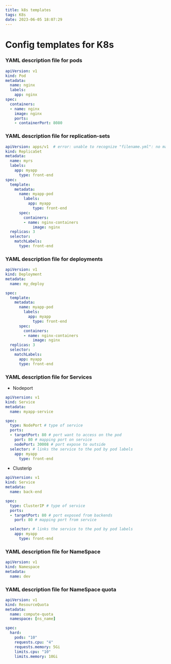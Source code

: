 ```yaml
---
title: k8s templates
tags: K8s
date: 2023-06-05 18:07:29
---
```



# Config templates for K8s

### YAML description file for pods

``` yaml
apiVersion: v1
kind: Pod
metadata:
  name: nginx
  labels: 
    app: nginx
spec:
  containers:
  - name: nginx
    image: nginx
    ports:
    - containerPort: 8080
```



### YAML description file for replication-sets

``` yaml
apiVersion: apps/v1  # error: unable to recognize "filename.yml": no matches for /, kind=ReplicaSet appears if apiVersion was set to v1
kind: ReplicaSet
metadata:
  name: myrs
  labels: 
    app: myapp
	  type: front-end
spec:
  template:
    metadata:
      name: myapp-pod
	    labels: 
	      app: myapp
		    type: front-end
	  spec:
	    containers:
	    - name: nginx-containers
		    image: nginx
  replicas: 3
  selector: 
    matchLabels:
      type: front-end
```

### YAML description file for deployments

``` yaml
apiVersion: v1
kind: Deployment
metadata:
  name: my_deploy

spec:
  template:
    metadata:
      name: myapp-pod
	    labels: 
	      app: myapp
		    type: front-end
	  spec:
	    containers:
	    - name: nginx-containers
		    image: nginx
  replicas: 3
  selector:
    matchLabels:
      app: myapp
      type: front-end
```

### YAML description file for Services

- Nodeport
``` yaml
apiVsersion: v1
kind: Service
metadata:
  name: myapp-service

spec:
  type: NodePort # type of service
  ports:
  - targetPort: 80 # port want to access on the pod
    port: 80 # mapping port on service
    nodePort: 30008 # port expose to outside
  selector: # links the service to the pod by pod labels
    app: myapp
	  type: front-end
```

- Clusterip

``` yaml
apiVsersion: v1
kind: Service
metadata:
  name: back-end

spec:
  type: ClusterIP # type of service
  ports:
  - targetPort: 80 # port exposed from backends
    port: 80 # mapping port from service

  selector: # links the service to the pod by pod labels
    app: myapp
	  type: front-end
```


### YAML description file for NameSpace

``` yaml
apiVersion: v1
kind: Namespace
metadata:
  name: dev
```

### YAML description file for NameSpace quota

``` yaml
apiVersion: v1
kind: ResourceQuota
metadata:
  name: compute-quota
  namespace: [ns_name]

spec:
  hard:
    pods: "10"
    requests.cpu: "4"
    requests.memory: 5Gi
    limits.cpu: "10"
    limits.memory: 10Gi
```

